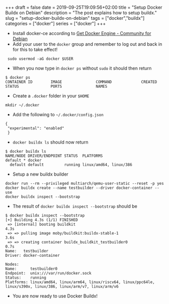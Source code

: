 +++ 
draft = false
date = 2019-09-25T19:09:56+02:00
title = "Setup Docker Buildx on Debian"
description = "The post explains how to setup buildx."
slug = "setup-docker-buildx-on-debian"
tags = ["docker","buildx"]
categories = ["docker"]
series = ["docker"]
+++

- Install docker-ce according to [Get Docker Engine - Community for Debian](https://docs.docker.com/install/linux/docker-ce/debian/)
- Add your user to the `docker` group and remember to log out and back in for this to take effect!
```
 sudo usermod -aG docker $USER
```
- When you now type in `docker ps` without `sudo` it should then return
```
$ docker ps
CONTAINER ID        IMAGE               COMMAND             CREATED             STATUS              PORTS               NAMES
```
- Create a `.docker` folder in your `$HOME`
```
mkdir ~/.docker
```
- Add the following to `~/.docker/config.json`
```
{
 "experimental": "enabled"
 }
```
- `docker buildx ls` should now return
```
$ docker buildx ls
NAME/NODE DRIVER/ENDPOINT STATUS  PLATFORMS
default * docker                  
  default default         running linux/amd64, linux/386
```
- Setup a new buildx builder
```
docker run --rm --privileged multiarch/qemu-user-static --reset -p yes
docker buildx create --name testbuilder --driver docker-container --use
docker buildx inspect --bootstrap
```
- The result of `docker buildx inspect --bootstrap` should be
```
$ docker buildx inspect --bootstrap
[+] Building 4.3s (1/1) FINISHED                                                                                                                                                        
 => [internal] booting buildkit                                                                                                                                                    4.3s
 => => pulling image moby/buildkit:buildx-stable-1                                                                                                                                 3.6s
 => => creating container buildx_buildkit_testbuilder0                                                                                                                             0.7s
Name:   testbuilder
Driver: docker-container

Nodes:
Name:      testbuilder0
Endpoint:  unix:///var/run/docker.sock
Status:    running
Platforms: linux/amd64, linux/arm64, linux/riscv64, linux/ppc64le, linux/s390x, linux/386, linux/arm/v7, linux/arm/v6
```
- You are now ready to use Docker Buildx!
